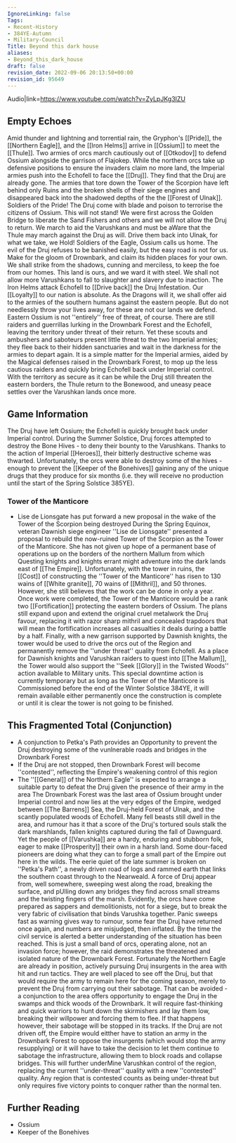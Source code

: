 ```yaml
---
IgnoreLinking: false
Tags:
- Recent-History
- 384YE-Autumn
- Military-Council
Title: Beyond this dark house
aliases:
- Beyond_this_dark_house
draft: false
revision_date: 2022-09-06 20:13:50+00:00
revision_id: 95649
---
```


Audio|link=https://www.youtube.com/watch?v=ZyLpJKg3IZU
## Empty Echoes
Amid thunder and lightning and torrential rain, the Gryphon's [[Pride]], the [[Northern Eagle]], and the [[Iron Helms]] arrive in [[Ossium]] to meet the [[Thule]]. Two armies of orcs march cautiously out of [[Otkodov]] to defend Ossium alongside the garrison of Flajokep. While the northern orcs take up defensive positions to ensure the invaders claim no more land, the Imperial armies push into the Echofell to face the [[Druj]].
They find that the Druj are already gone. The armies that tore down the Tower of the Scorpion have left behind only Ruins and the broken shells of their siege engines and disappeared back into the shadowed depths of the the [[Forest of Ulnak]]. 
Soldiers of the Pride! The Druj come with blade and poison to terrorise the citizens of Ossium. This will not stand! We were first across the Golden Bridge to liberate the Sand Fishers and others and we will not allow the Druj to return. We march to aid the Varushkans and must be aWare that the Thule may march against the Druj as will. Drive them back into Ulnak, for what we take, we Hold!
Soldiers of the Eagle, Ossium calls us home. The evil of the Druj refuses to be banished easily, but the easy road is not for us. Make for the gloom of Drownbark, and claim its hidden places for your own. We shall strike from the shadows, cunning and merciless, to keep the foe from our homes. This land is ours, and we ward it with steel.
We shall not allow more Varushkans to fall to slaughter and slavery due to inaction. The Iron Helms attack Echofell to [[Drive back]] the Druj Infestation. Our [[Loyalty]] to our nation is absolute.
As the Dragons will it, we shall offer aid to the armies of the southern humans against the eastern people. But do not needlessly throw your lives away, for these are not our lands we defend.
Eastern Ossium is not ''entirely'' free of threat, of course. There are still raiders and guerrillas lurking in the Drownbark Forest and the Echofell, leaving the territory under threat of their return. Yet these scouts and ambushers and saboteurs present little threat to the two Imperial armies; they flee back to their hidden sanctuaries and wait in the darkness for the armies to depart again. It is a simple matter for the Imperial armies, aided by the Magical defenses raised in the Drownbark Forest, to mop up the less cautious raiders and quickly bring Echofell back under Imperial control. 
With the territory as secure as it can be while the Druj still threaten the eastern borders, the Thule return to the Bonewood, and uneasy peace settles over the Varushkan lands once more.
## Game Information
The Druj have left Ossium; the Echofell is quickly brought back under Imperial control. 
During the Summer Solstice, Druj forces attempted to destroy the Bone Hives - to deny their bounty to the Varushkans. Thanks to the action of Imperial [[Heroes]], their bitterly destructive scheme was thwarted. Unfortunately, the orcs were able to destroy some of the hives - enough to prevent the [[Keeper of the Bonehives]] gaining any of the unique drugs that they produce for six months (i.e. they will receive no production until the start of the Spring Solstice 385YE). 
### Tower of the Manticore
* Lise de Lionsgate has put forward a new proposal in the wake of the Tower of the Scorpion being destroyed
During the Spring Equinox, veteran Dawnish siege engineer ''Lise de Lionsgate'' presented a proposal to rebuild the now-ruined Tower of the Scorpion as the Tower of the Manticore. She has not given up hope of a permanent base of operations up on the borders of the northern Mallum  from which Questing knights and knights errant might adventure into the dark lands east of [[The Empire]]. Unfortunately, with the tower in ruins, the [[Cost]] of constructing the ''Tower of the Manticore'' has risen to 130 wains of [[White granite]], 70 wains of [[Mithril]], and 50 thrones. However, she still believes that the work can be done in only a year.
Once work were completed, the Tower of the Manticore would be a rank two [[Fortification]] protecting the eastern borders of Ossium. The plans still expand upon and extend the original cruel metalwork the Druj favour, replacing it with razor sharp mithril and concealed trapdoors that will mean the fortification increases all casualties it deals during a battle by a half. Finally, with a new garrison supported by Dawnish knights, the tower would be used to drive the orcs out of the Region and permanently remove the ''under threat'' quality from Echofell.
As a place for Dawnish knights and Varushkan raiders to quest into [[The Mallum]], the Tower would also support the ''Seek [[Glory]] in the Twisted Woods'' action available to Military units. This special downtime action is currently temporary but as long as the Tower of the Manticore is Commissioned before the end of the Winter Solstice 384YE, it will remain available either permanently once the construction is complete or until it is clear the tower is not going to be finished.
## This Fragmented Total (Conjunction)
* A conjunction to Petka's Path provides an Opportunity to prevent the Druj destroying some of the vunlnerable roads and bridges in the Drownbark Forest
* If the Druj are not stopped, then Drownbark Forest will become ''contested'', reflecting the Empire's weakening control of this region
* The ''[[General]] of the Northern Eagle'' is expected to arrange a suitable party to defeat the Druj given the presence of their army in the area
The Drownbark Forest was the last area of Ossium brought under Imperial control and now lies at the very edges of the Empire, wedged between [[The Barrens]] Sea, the Druj-held Forest of Ulnak, and the scantly populated woods of Echofell. Many fell beasts still dwell in the area, and rumour has it that a score of the Druj's tortured souls stalk the dark marshlands, fallen knights captured during the fall of Dawnguard. Yet the people of [[Varushka]] are a hardy, enduring and stubborn folk, eager to make [[Prosperity]] their own in a harsh land. Some dour-faced pioneers are doing what they can to forge a small part of the Empire out here in the wilds.
The eerie quiet of the late summer is broken on ''Petka's Path'', a newly driven road of logs and rammed earth that links the southern coast through to the Nearweald. A force of Druj appear from, well somewhere, sweeping west along the road, breaking the surface, and pUlling down any bridges they find across small streams and the twisting fingers of the marsh. Evidently, the orcs have come prepared as sappers and demolitionists, not for a siege, but to break the very fabric of civilisation that binds Varushka together.
Panic sweeps fast as warning gives way to rumour, some fear the Druj have returned once again, and numbers are misjudged, then inflated. By the time the civil service is alerted a better understanding of the situation has been reached. This is just a small band of orcs, operating alone, not an invasion force; however, the raid demonstrates the threatened and isolated nature of the Drownbark Forest. 
Fortunately the Northern Eagle are already in position, actively pursuing Druj insurgents in the area with hit and run tactics. They are well placed to see off the Druj, but that would require the army to remain here for the coming season, merely to prevent the Druj from carrying out their sabotage. That can be avoided - a conjunction to the area offers opportunity to engage the Druj in the swamps and thick woods of the Drownbark. It will require fast-thinking and quick warriors to hunt down the skirmishers and lay them low, breaking their willpower and forcing them to flee. If that happens however, their sabotage will be stopped in its tracks.
If the Druj are not driven off, the Empire would eitther have to station an army in the Drownbark Forest to oppose the insurgents (which would stop the army resupplying) or it will have to take the decision to let them continue to sabotage the infrastructure, allowing them to block roads and collapse bridges. This will further underMine Varushkan control of the region, replacing the current ''under-threat'' quality with a new ''contested'' quality. Any region that is contested counts as being under-threat but only requires five victory points to conquer rather than the normal ten.
## Further Reading
* Ossium
* Keeper of the Bonehives